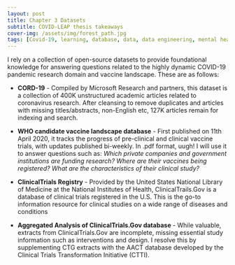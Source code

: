```yaml
---
layout: post
title: Chapter 3 Datasets
subtitle: COVID-LEAP thesis takeaways
cover-img: /assets/img/forest_path.jpg
tags: [Covid-19, learning, database, data, data engineering, mental health]
---
```

I rely on a collection of open-source datasets to provide foundational knowledge for answering questions related to the highly dynamic COVID-19 pandemic research domain and vaccine landscape. These are as follows:

* __CORD-19__ - Compiled by Microsoft Research and partners, this dataset is a collection of 400K unstructured academic articles related to coronavirus research. After cleansing to remove duplicates and articles with missing titles/abstracts, non-English etc, 127K articles remain for indexing and search.

* __WHO candidate vaccine landscape database__ - First published on 11th April 2020, it tracks the progress of pre-clinical and clinical vaccine trials, with updates published bi-weekly. In .pdf format, uugh! 
I will use it to answer questions such as: _Which private companies and government institutions are funding research?_ _Where are their vaccines being registered?_ _What are the characteristics of their clinical study?_

* __ClinicalTrials Registry__ - Provided by the United States National Library of Medicine at the National Institutes of Health, ClinicalTrails.Gov is a database of clinical trials registered in the U.S. This is the go-to information resource for clinical studies on a wide range of diseases and conditions

* __Aggregated Analysis of ClinicalTrials.Gov database__ - While valuable, extracts from ClinicalTrials.Gov are incomplete, missing essential study information such as interventions and design. I resolve this by supplementing CTG extracts with the AACT database developed by the Clinical Trials Transformation Initiative (CTTI).